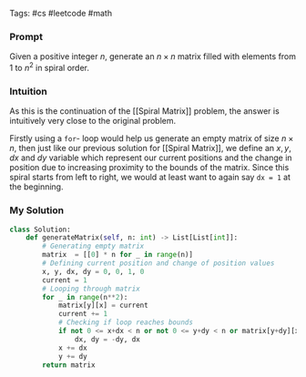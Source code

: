 Tags: #cs #leetcode #math 
### Prompt
Given a positive integer $n$, generate an $n \times n$ matrix filled with elements from $1$ to $n^2$ in spiral order.
### Intuition
As this is the continuation of the [[Spiral Matrix]] problem, the answer is intuitively very close to the original problem. 

Firstly using a `for`- loop would help us generate an empty matrix of size $n \times n$, then just like our previous solution for [[Spiral Matrix]], we define an $x,y,dx$ and $dy$ variable which represent our current positions and the change in position due to increasing proximity to the bounds of the matrix. Since this spiral starts from left to right, we would at least want to again say `dx = 1` at the beginning.
### My Solution
``` python
class Solution:
    def generateMatrix(self, n: int) -> List[List[int]]:
		# Generating empty matrix
		matrix  = [[0] * n for _ in range(n)]
		# Defining current position and change of position values 
		x, y, dx, dy = 0, 0, 1, 0
		current = 1
		# Looping through matrix
		for _ in range(n**2):
			matrix[y][x] = current
			current += 1
			# Checking if loop reaches bounds
			if not 0 <= x+dx < n or not 0 <= y+dy < n or matrix[y+dy][x+dx] != 0:
				dx, dy = -dy, dx
			x += dx
			y += dy
		return matrix  
```

